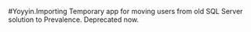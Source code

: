 #Yoyyin.Importing
Temporary app for moving users from old SQL Server solution to Prevalence. Deprecated now.